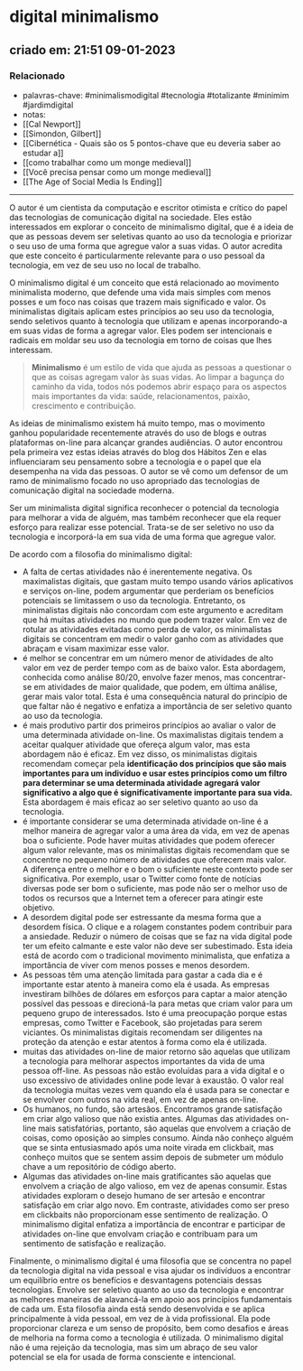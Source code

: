 # digital minimalismo
## criado em: 21:51 09-01-2023

### Relacionado
- palavras-chave: #minimalismodigital #tecnologia #totalizante #minimim #jardimdigital 
- notas: 
- [[Cal Newport]]
- [[Simondon, Gilbert]]
- [[Cibernética -  Quais são os 5 pontos-chave que eu deveria saber ao estudar a]]
- [[como trabalhar como um monge medieval]]
- [[Você precisa pensar como um monge medieval]]
- [[The Age of Social Media Is Ending]]
---
O autor é um cientista da computação e escritor otimista e crítico do papel das tecnologias de comunicação digital na sociedade. Eles estão interessados em explorar o conceito de minimalismo digital, que é a ideia de que as pessoas devem ser seletivas quanto ao uso da tecnologia e priorizar o seu uso de uma forma que agregue valor a suas vidas. O autor acredita que este conceito é particularmente relevante para o uso pessoal da tecnologia, em vez de seu uso no local de trabalho.

O minimalismo digital é um conceito que está relacionado ao movimento minimalista moderno, que defende uma vida mais simples com menos posses e um foco nas coisas que trazem mais significado e valor. Os minimalistas digitais aplicam estes princípios ao seu uso da tecnologia, sendo seletivos quanto à tecnologia que utilizam e apenas incorporando-a em suas vidas de forma a agregar valor. Eles podem ser intencionais e radicais em moldar seu uso da tecnologia em torno de coisas que lhes interessam.

>**Minimalismo** é um estilo de vida que ajuda as pessoas a questionar o que as coisas agregam valor às suas vidas. Ao limpar a bagunça do caminho da vida, todos nós podemos abrir espaço para os aspectos mais importantes da vida: saúde, relacionamentos, paixão, crescimento e contribuição.

As ideias de minimalismo existem há muito tempo, mas o movimento ganhou popularidade recentemente através do uso de blogs e outras plataformas on-line para alcançar grandes audiências. O autor encontrou pela primeira vez estas ideias através do blog dos Hábitos Zen e elas influenciaram seu pensamento sobre a tecnologia e o papel que ela desempenha na vida das pessoas. O autor se vê como um defensor de um ramo de minimalismo focado no uso apropriado das tecnologias de comunicação digital na sociedade moderna.

Ser um minimalista digital significa reconhecer o potencial da tecnologia para melhorar a vida de alguém, mas também reconhecer que ela requer esforço para realizar esse potencial. Trata-se de ser seletivo no uso da tecnologia e incorporá-la em sua vida de uma forma que agregue valor.

De acordo com a filosofia do minimalismo digital:

-  A falta de certas atividades não é inerentemente negativa. Os maximalistas digitais, que gastam muito tempo usando vários aplicativos e serviços on-line, podem argumentar que perderiam os benefícios potenciais se limitassem o uso da tecnologia. Entretanto, os minimalistas digitais não concordam com este argumento e acreditam que há muitas atividades no mundo que podem trazer valor. Em vez de rotular as atividades evitadas como perda de valor, os minimalistas digitais se concentram em medir o valor ganho com as atividades que abraçam e visam maximizar esse valor.
- é melhor se concentrar em um número menor de atividades de alto valor em vez de perder tempo com as de baixo valor. Esta abordagem, conhecida como análise 80/20, envolve fazer menos, mas concentrar-se em atividades de maior qualidade, que podem, em última análise, gerar mais valor total. Esta é uma consequência natural do princípio de que faltar não é negativo e enfatiza a importância de ser seletivo quanto ao uso da tecnologia.
- é mais produtivo partir dos primeiros princípios ao avaliar o valor de uma determinada atividade on-line. Os maximalistas digitais tendem a aceitar qualquer atividade que ofereça algum valor, mas esta abordagem não é eficaz. Em vez disso, os minimalistas digitais recomendam começar pela **identificação dos princípios que são mais importantes para um indivíduo e usar estes princípios como um filtro para determinar se uma determinada atividade agregará valor significativo a algo que é significativamente importante para sua vida.** Esta abordagem é mais eficaz ao ser seletivo quanto ao uso da tecnologia.
- é importante considerar se uma determinada atividade on-line é a melhor maneira de agregar valor a uma área da vida, em vez de apenas boa o suficiente. Pode haver muitas atividades que podem oferecer algum valor relevante, mas os minimalistas digitais recomendam que se concentre no pequeno número de atividades que oferecem mais valor. A diferença entre o melhor e o bom o suficiente neste contexto pode ser significativa. Por exemplo, usar o Twitter como fonte de notícias diversas pode ser bom o suficiente, mas pode não ser o melhor uso de todos os recursos que a Internet tem a oferecer para atingir este objetivo.
- A desordem digital pode ser estressante da mesma forma que a desordem física. O clique e a rolagem constantes podem contribuir para a ansiedade. Reduzir o número de coisas que se faz na vida digital pode ter um efeito calmante e este valor não deve ser subestimado. Esta ideia está de acordo com o tradicional movimento minimalista, que enfatiza a importância de viver com menos posses e menos desordem.
- As pessoas têm uma atenção limitada para gastar a cada dia e é importante estar atento à maneira como ela é usada. As empresas investiram bilhões de dólares em esforços para captar a maior atenção possível das pessoas e direcioná-la para metas que criam valor para um pequeno grupo de interessados. Isto é uma preocupação porque estas empresas, como Twitter e Facebook, são projetadas para serem viciantes. Os minimalistas digitais recomendam ser diligentes na proteção da atenção e estar atentos à forma como ela é utilizada.
- muitas das atividades on-line de maior retorno são aquelas que utilizam a tecnologia para melhorar aspectos importantes da vida de uma pessoa off-line. As pessoas não estão evoluídas para a vida digital e o uso excessivo de atividades online pode levar à exaustão. O valor real da tecnologia muitas vezes vem quando ela é usada para se conectar e se envolver com outros na vida real, em vez de apenas on-line.
- Os humanos, no fundo, são artesãos. Encontramos grande satisfação em criar algo valioso que não existia antes. Algumas das atividades on-line mais satisfatórias, portanto, são aquelas que envolvem a criação de coisas, como oposição ao simples consumo. Ainda não conheço alguém que se sinta entusiasmado após uma noite virada em clickbait, mas conheço muitos que se sentem assim depois de submeter um módulo chave a um repositório de código aberto.
- Algumas das atividades on-line mais gratificantes são aquelas que envolvem a criação de algo valioso, em vez de apenas consumir. Estas atividades exploram o desejo humano de ser artesão e encontrar satisfação em criar algo novo. Em contraste, atividades como ser preso em clickbaits não proporcionam esse sentimento de realização. O minimalismo digital enfatiza a importância de encontrar e participar de atividades on-line que envolvam criação e contribuam para um sentimento de satisfação e realização.

Finalmente, o minimalismo digital é uma filosofia que se concentra no papel da tecnologia digital na vida pessoal e visa ajudar os indivíduos a encontrar um equilíbrio entre os benefícios e desvantagens potenciais dessas tecnologias. Envolve ser seletivo quanto ao uso da tecnologia e encontrar as melhores maneiras de alavancá-la em apoio aos princípios fundamentais de cada um. Esta filosofia ainda está sendo desenvolvida e se aplica principalmente à vida pessoal, em vez de à vida profissional. Ela pode proporcionar clareza e um senso de propósito, bem como desafios e áreas de melhoria na forma como a tecnologia é utilizada. O minimalismo digital não é uma rejeição da tecnologia, mas sim um abraço de seu valor potencial se ela for usada de forma consciente e intencional. 